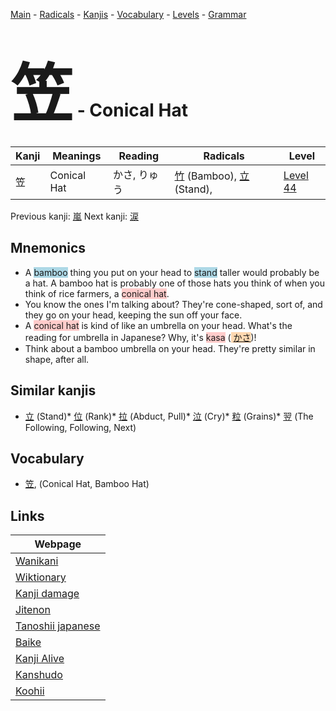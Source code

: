 <style> bigfont {font-size: 100px}</style>
[Main](../README.md) -
[Radicals](../radicals.md) -
[Kanjis](../kanjis.md) -
[Vocabulary](../vocabulary.md) -
[Levels](../levels.md) -
[Grammar](../grammar.md)
# <bigfont> 笠</bigfont> - Conical Hat 

| Kanji | Meanings | Reading | Radicals | Level |
| --- | --- | --- | --- | --- |
| 笠 | Conical Hat | かさ, りゅう | [竹](../radicals/竹.md) (Bamboo), [立](../radicals/立.md) (Stand),  | [Level 44](../levels/wk_level44.md) |

Previous kanji: [嵐](嵐.md) Next kanji: [涙](涙.md) 

## Mnemonics
 * A <span style="background-color:#ADD8E6"> bamboo</span> thing you put on your head to <span style="background-color:#ADD8E6"> stand</span> taller would probably be a hat. A bamboo hat is probably one of those hats you think of when you think of rice farmers, a <span style="background-color:#ffcccb"> conical hat</span>.
* You know the ones I'm talking about? They're cone-shaped, sort of, and they go on your head, keeping the sun off your face.
* A <span style="background-color:#ffcccb"> conical hat</span> is kind of like an umbrella on your head. What's the reading for umbrella in Japanese? Why, it's <span style="background-color:#ffcccb"> kasa</span> (<span style="background-color:#fed8b1"> [かさ](https://jisho.org/search/かさ)</span>)!
* Think about a bamboo umbrella on your head. They're pretty similar in shape, after all.


## Similar kanjis
 * [立](立.md) (Stand)* [位](位.md) (Rank)* [拉](拉.md) (Abduct, Pull)* [泣](泣.md) (Cry)* [粒](粒.md) (Grains)* [翌](翌.md) (The Following, Following, Next)


## Vocabulary
 * [笠](../vocabulary/笠.md), (Conical Hat, Bamboo Hat)



## Links 

| Webpage |
| --- |
| [Wanikani          ](https://www.wanikani.com/kanji/笠) |
| [Wiktionary        ](https://en.wiktionary.org/wiki/笠) |
| [Kanji damage      ](http://www.kanjidamage.com/kanji/search?utf8=✓&q=笠) |
| [Jitenon           ](https://jitenon.com/kanji/笠) |
| [Tanoshii japanese ](https://www.tanoshiijapanese.com/dictionary/kanji.cfm?k=笠) |
| [Baike             ](https://baike.baidu.com/item/笠) |
| [Kanji Alive       ](https://app.kanjialive.com/笠) |
| [Kanshudo          ](https://www.kanshudo.com/searchmn?q=笠) |
| [Koohii            ](https://kanji.koohii.com/study/kanji/笠) |
